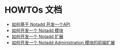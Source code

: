 # HOWTOs 文档

* [如何基于 Notadd 开发一个API](api.md)
* [如何开发一个 Notadd 模块](module.md)
* [如何开发一个 Notadd 扩展](extension.md)
* [如何开发一个 Notadd Administration 模块的前端扩展](frontend.md)
